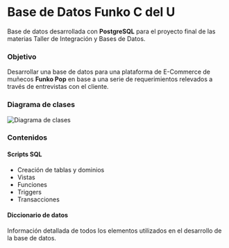 
# Base de Datos Funko C del U
Base de datos desarrollada con **PostgreSQL** para el proyecto final de las materias Taller de Integración y Bases de Datos.


### Objetivo

Desarrollar una base de datos para una plataforma de E-Commerce de muñecos **Funko Pop** en base a una serie de requerimientos relevados a través de entrevistas con el cliente.

### Diagrama de clases

![Diagrama de clases](https://i.imgur.com/6CiWkZa.png)

### Contenidos

#### Scripts SQL
- Creación de tablas y dominios
- Vistas
- Funciones
- Triggers
- Transacciones

#### Diccionario de datos
Información detallada de todos los elementos utilizados en el desarrollo de la base de datos.


